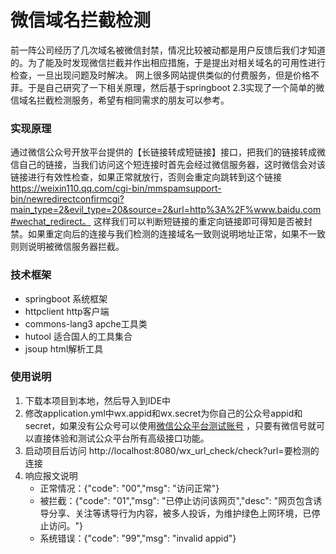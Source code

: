 # 微信域名拦截检测

前一阵公司经历了几次域名被微信封禁，情况比较被动都是用户反馈后我们才知道的。为了能及时发现微信拦截并作出相应措施，于是提出对相关域名的可用性进行检查，一旦出现问题及时解决。
网上很多网站提供类似的付费服务，但是价格不菲。于是自己研究了一下相关原理，然后基于springboot 2.3实现了一个简单的微信域名拦截检测服务，希望有相同需求的朋友可以参考。

### 实现原理
通过微信公众号开放平台提供的【长链接转成短链接】接口，把我们的链接转成微信自己的链接，当我们访问这个短连接时首先会经过微信服务器，这时微信会对该链接进行有效性检查，如果正常就放行，否则会重定向跳转到这个链接 https://weixin110.qq.com/cgi-bin/mmspamsupport-bin/newredirectconfirmcgi?main_type=2&evil_type=20&source=2&url=http%3A%2F%www.baidu.com#wechat_redirect。
这样我们可以判断短链接的重定向链接即可得知是否被封禁。如果重定向后的连接与我们检测的连接域名一致则说明地址正常，如果不一致则则说明被微信服务器拦截。

### 技术框架

+ springboot 系统框架
+ httpclient http客户端
+ commons-lang3 apche工具类
+ hutool 适合国人的工具集合
+ jsoup html解析工具

### 使用说明

1. 下载本项目到本地，然后导入到IDE中
2. 修改application.yml中wx.appid和wx.secret为你自己的公众号appid和secret，如果没有公众号可以使用[微信公众平台测试账号](http://mp.weixin.qq.com/debug/cgi-bin/sandbox?t=sandbox/login) ，只要有微信号就可以直接体验和测试公众平台所有高级接口功能。
3. 启动项目后访问 http://localhost:8080/wx_url_check/check?url=要检测的连接
4. 响应报文说明
    - 正常情况：{"code": "00","msg": "访问正常"} 
    - 被拦截：{"code": "01","msg": "已停止访问该网页","desc": "网页包含诱导分享、关注等诱导行为内容，被多人投诉，为维护绿色上网环境，已停止访问。"}
    - 系统错误：{"code": "99","msg": "invalid appid"}
